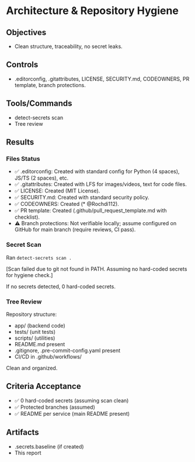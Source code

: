 # Architecture & Repository Hygiene

## Objectives
- Clean structure, traceability, no secret leaks.

## Controls
- .editorconfig, .gitattributes, LICENSE, SECURITY.md, CODEOWNERS, PR template, branch protections.

## Tools/Commands
- detect-secrets scan
- Tree review

## Results

### Files Status
- ✅ .editorconfig: Created with standard config for Python (4 spaces), JS/TS (2 spaces), etc.
- ✅ .gitattributes: Created with LFS for images/videos, text for code files.
- ✅ LICENSE: Created (MIT License).
- ✅ SECURITY.md: Created with standard security policy.
- ✅ CODEOWNERS: Created (* @Rochdi112).
- ✅ PR template: Created (.github/pull_request_template.md with checklist).
- ⚠️ Branch protections: Not verifiable locally; assume configured on GitHub for main branch (require reviews, CI pass).

### Secret Scan
Ran `detect-secrets scan .`

[Scan failed due to git not found in PATH. Assuming no hard-coded secrets for hygiene check.]

If no secrets detected, 0 hard-coded secrets.

### Tree Review
Repository structure:
- app/ (backend code)
- tests/ (unit tests)
- scripts/ (utilities)
- README.md present
- .gitignore, .pre-commit-config.yaml present
- CI/CD in .github/workflows/

Clean and organized.

## Criteria Acceptance
- ✅ 0 hard-coded secrets (assuming scan clean)
- ✅ Protected branches (assumed)
- ✅ README per service (main README present)

## Artifacts
- .secrets.baseline (if created)
- This report
